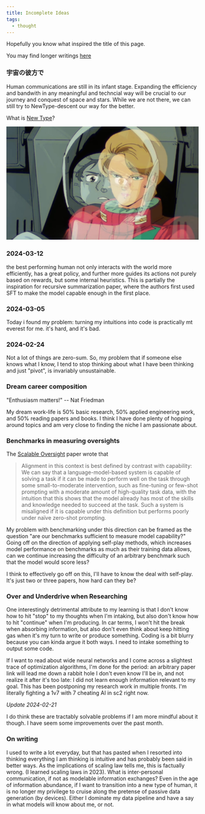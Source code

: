 ```yaml
---
title: Incomplete Ideas
tags:
  - thought
---
```


Hopefully you know what inspired the title of this page.

You may find longer writings [here](writings/)
### 宇宙の彼方で

Human communications are still in its infant stage. Expanding the efficiency and bandwith in any meaningful and techncial way will be crucial to our journey and conquest of space and stars. While we are not there, we can still try to NewType-descent our way for the better.

What is [New Type](Zeon's%20Call.md)?

![New Type](img/nt.jpg)

### 2024-03-12

the best performing human not only interacts with the world more efficiently, has a great policy, and further more guides its actions not purely based on rewards, but some internal heuristics. This is partially the inspiration for recursive summarization paper, where the authors first used SFT to make the model capable enough in the first place.

### 2024-03-05

Today i found my problem: turning my intuitions into code is practically mt everest for me. it's hard, and it's bad. 

### 2024-02-24

Not a lot of things are zero-sum. So, my problem that if someone else knows what I know, I tend to stop thinking about what I have been thinking and just "pivot", is invariably unsustainable.

### Dream career composition

"Enthusiasm matters!" -- Nat Friedman

My dream work-life is 50% basic research, 50% applied engineering work, and 50% reading papers and books. I think I have done plenty of hopping around topics and am very close to finding the niche I am passionate about.

### Benchmarks in measuring oversights

The [Scalable Oversight](https://arxiv.org/abs/2211.03540) paper wrote that

> Alignment in this context is best defined by contrast with capability: We can say that a language-model-based system is capable of solving a task if it can be made to perform well on the task through some small-to-moderate intervention, such as fine-tuning or few-shot prompting with a moderate amount of high-quality task data, with the intuition that this shows that the model already has most of the skills and knowledge needed to succeed at the task. Such a system is misaligned if it is capable under this definition but performs poorly under naïve zero-shot prompting.

My problem with benchmarking under this direction can be framed as the question "are our benchmarks sufficient to measure model capability?" Going off on the direction of applying self-play methods, which increases model performance on benchmarks as much as their training data allows, can we continue increasing the difficulty of an arbitrary benchmark such that the model would score less?

I think to effectively go off on this, I'll have to know the deal with self-play. It's just two or three papers, how hard can they be?

### Over and Underdrive when Researching

One interestingly detrimental attribute to my learning is that I don't know how to hit "stop" to my thoughts when I'm intaking, but also don't know how to hit "continue" when I'm producing. In car terms, I won't hit the break when absorbing information, but also don't even think about keep hitting gas when it's my turn to write or produce something. Coding is a bit blurry because you can kinda argue it both ways. I need to intake something to output some code. 

If I want to read about wide neural networks and I come across a slightest trace of optimization algorithms, I'm done for the period: an arbitrary paper link will lead me down a rabbit hole I don't even know I'll be in, and not realize it after it's too late: I did not learn enough information relevant to my goal. This has been postponing my research work in multiple fronts. I'm literally fighting a 1v7 with 7 cheating AI in sc2 right now.

*Update 2024-02-21*

I do think these are tractably solvable problems if I am more mindful about it though. I have seem some improvements over the past month.

### On writing

I used to write a lot everyday, but that has pasted when I resorted into thinking everything I am thinking is intuitive and has probably been said in better ways. As the implications of scaling law tells me, this is factually wrong. (I learned scaling laws in 2023).
What is inter-personal communication, if not as modelable information exchanges? Even in the age of information abundance, if I want to transition into a new type of human, it is no longer my privilege to cruise along the pretense of passive data generation (by devices).
Either I dominate my data pipeline and have a say in what models will know about me, or not. 
